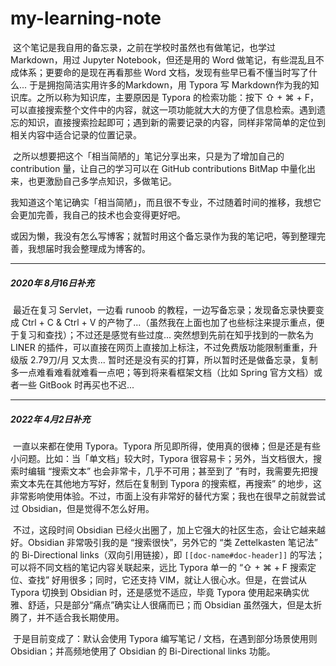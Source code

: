 # my-learning-note



​        这个笔记是我自用的备忘录，之前在学校时虽然也有做笔记，也学过 Markdown，用过 Jupyter Notebook，但还是用的 Word 做笔记，有些混乱且不成体系；更要命的是现在再看那些 Word 文档，发现有些早已看不懂当时写了什么... 于是拥抱简洁实用许多的Markdown，用 Typora 写 Markdown作为我的知识库。之所以称为知识库，主要原因是 Typora 的检索功能：按下 ⇧ + ⌘ + F，可以直接搜索整个文件中的内容，就这一项功能就大大的方便了信息检索。遇到遗忘的知识，直接搜索捡起即可；遇到新的需要记录的内容，同样非常简单的定位到相关内容中适合记录的位置记录。

​        之所以想要把这个「相当简陋的」笔记分享出来，只是为了增加自己的 contribution 量，让自己的学习可以在 GitHub contributions BitMap 中量化出来，也更激励自己多学点知识，多做笔记。

​        我知道这个笔记确实「相当简陋」，而且很不专业，不过随着时间的推移，我想它会更加完善，我自己的技术也会变得更好吧。

​        或因为懒，我没有怎么写博客；就暂时用这个备忘录作为我的笔记吧，等到整理完善，我想届时我会整理成为博客的。

***

##### **2020年 8月16日补充**

​        最近在复习 Servlet，一边看 runoob 的教程，一边写备忘录；发现备忘录快要变成 Ctrl + C & Ctrl + V 的产物了...（虽然我在上面也加了也些标注来提示重点，便于复习和查找）；不过还是感觉有些过度... 突然想到先前在知乎找到的一款名为 LINER 的插件，可以直接在网页上直接加上标注，不过免费版功能限制重重，升级版 2.79刀/月 又太贵... 暂时还是没有买的打算，所以暂时还是做备忘录，复制多一点难看难看就难看一点吧；等到将来看框架文档（比如 Spring 官方文档）或者一些 GitBook 时再买也不迟...

***

##### 2022年 4月2日补充

​     一直以来都在使用 Typora。Typora 所见即所得，使用真的很棒；但是还是有些小问题。比如：当「单文档」较大时，Typora 很容易卡；另外，当文档很大，搜索时编辑 “搜索文本” 也会非常卡，几乎不可用；甚至到了 ”有时，我需要先把搜索文本先在其他地方写好，然后在复制到 Typora 的搜索框，再搜索” 的地步，这非常影响使用体验。不过，市面上没有非常好的替代方案；我也在很早之前就尝试过 Obsidian，但是觉得不怎么好用。

​    不过，这段时间 Obsidian 已经火出圈了，加上它强大的社区生态，会让它越来越好。Obsidian 非常吸引我的是 “搜索很快”，另外它的 “类 Zettelkasten 笔记法” 的 Bi-Directional links（双向引用链接），即  `[[doc-name#doc-header]]` 的写法；可以将不同文档的笔记内容关联起来，远比 Typora 单一的 “⇧ + ⌘ + F 搜索定位、查找” 好用很多；同时，它还支持 VIM，就让人很心水。但是，在尝试从 Typora 切换到 Obsidian 时，还是感觉不适应，毕竟 Typora 使用起来确实优雅、舒适，只是部分“痛点”确实让人很痛而已；而 Obsidian 虽然强大，但是太折腾了，并不适合我长期使用。

​    于是目前变成了：默认会使用 Typora 编写笔记 / 文档，在遇到部分场景使用则 Obsidian；并高频地使用了 Obsidian 的 Bi-Directional links 功能。
